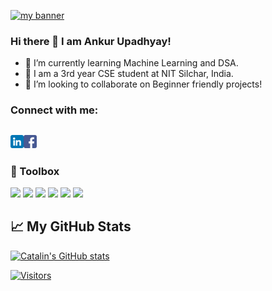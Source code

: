 <p align=”center”>
  
<a href="https://www.linkedin.com/in/ankur-upadhyay-a82b02135/" target="_blank" rel="noreferrer"><img src="https://user-images.githubusercontent.com/73516124/147856406-a74687d5-eb1f-4f38-bbfe-1d77198115b8.png" alt="my banner"></a>
</p>

### Hi there 👋 I am Ankur Upadhyay!

- 🌱 I’m currently learning Machine Learning and DSA.
- 📕 I am a 3rd year CSE student at NIT Silchar, India.
- 👯 I’m looking to collaborate on Beginner friendly projects!

### Connect with me:
<a href="https://www.linkedin.com/in/ankur-upadhyay-a82b02135/"><img align="left" src="https://raw.githubusercontent.com/ankurup3/ankurup3/main/images/linkedin.png" alt="icon | LinkedIn" width="21px"/></a>
<a href="https://www.facebook.com/profile.php?id=100005053352554"><img align="left" src="https://raw.githubusercontent.com/ankurup3/ankurup3/main/images/facebook.png" alt="icon | Facebook" width="21px"/></a>
</br>
---

### 🧰 Toolbox

![](https://img.shields.io/badge/C-00599C?style=for-the-badge&logo=c&logoColor=white)
![](https://img.shields.io/badge/C%2B%2B-00599C?style=for-the-badge&logo=c%2B%2B&logoColor=white)
![](https://img.shields.io/badge/HTML5-E34F26?style=for-the-badge&logo=html5&logoColor=white)
![](https://img.shields.io/badge/CSS3-1572B6?style=for-the-badge&logo=css3&logoColor=white)
![](https://img.shields.io/badge/JavaScript-F7DF1E?style=for-the-badge&logo=javascript&logoColor=black)
![](https://img.shields.io/badge/Python-14354C?style=for-the-badge&logo=python&logoColor=white)


## &#x1f4c8; My GitHub Stats


[![Catalin's GitHub stats](https://github-readme-stats.vercel.app/api?username=ankurup3&theme=radical)](https://github.com/anuraghazra/github-readme-stats)


[![Visitors](https://visitor-badge.glitch.me/badge?page_id=ankurup3.ankurup3)](https://www.linkedin.com/in/ankur-upadhyay-a82b02135/)

<!--
**ankurup3/ankurup3** is a ✨ _special_ ✨ repository because its `README.md` (this file) appears on your GitHub profile.

Here are some ideas to get you started:

- 🔭 I’m currently working on ...
- 🌱 I’m currently learning ...
- 👯 I’m looking to collaborate on ...
- 🤔 I’m looking for help with ...
- 💬 Ask me about ...
- 📫 How to reach me: ...
- 😄 Pronouns: ...
- ⚡ Fun fact: ...
-->
